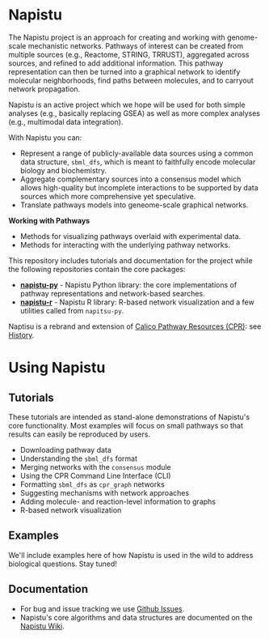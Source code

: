 # Napistu

The Napistu project is an approach for creating and working with genome-scale mechanistic networks. Pathways of interest can be created from multiple sources (e.g., Reactome, STRING, TRRUST), aggregated across sources, and refined to add additional information. This pathway representation can then be turned into a graphical network to identify molecular neighborhoods, find paths between molecules, and to carryout network propagation.

Napistu is an active project which we hope will be used for both simple analyses (e.g., basically replacing GSEA) as well as more complex analyses (e.g., multimodal data integration). 

With Napistu you can:

- Represent a range of publicly-available data sources using a common data structure, `sbml_dfs`, which is meant to faithfully encode molecular biology and biochemistry.
- Aggregate complementary sources into a consensus model which allows high-quality but incomplete interactions to be supported by data sources which more comprehensive yet speculative.
- Translate pathways models into geneome-scale graphical networks.

**Working with Pathways**

- Methods for visualizing pathways overlaid with experimental data.
- Methods for interacting with the underlying pathway networks.

This repository includes tutorials and documentation for the project while the following repositories contain the core packages:

- **[napistu-py](https://github.com/napistu/napistu-py)** - Napistu Python library: the core implementations of pathway representations and network-based searches.
- **[napistu-r](https://github.com/napistu/napistu-r)** - Napistu R library: R-based network visualization and a few utilities called from `napitsu-py`.

Naptisu is a rebrand and extension of [Calico Pathway Resources (CPR)](https://github.com/calico/opencpr): see [History](https://github.com/napistu/napistu/wiki/History).

# Using Napistu

## Tutorials

These tutorials are intended as stand-alone demonstrations of Napistu's core functionality. Most examples will focus on small pathways so that results can easily be reproduced by users.

- Downloading pathway data
- Understanding the `sbml_dfs` format
- Merging networks with the `consensus` module
- Using the CPR Command Line Interface (CLI)
- Formatting `sbml_dfs` as `cpr_graph` networks
- Suggesting mechanisms with network approaches
- Adding molecule- and reaction-level information to graphs
- R-based network visualization

## Examples

We'll include examples here of how Napistu is used in the wild to address biological questions. Stay tuned!

## Documentation

- For bug and issue tracking we use [Github Issues](https://github.com/napistu/napistu/issues).
- Napistu's core algorithms and data structures are documented on the [Napistu Wiki](https://github.com/napistu/napistu/wiki).
